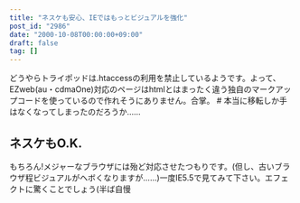 ```yaml
---
title: "ネスケも安心、IEではもっとビジュアルを強化"
post_id: "2986"
date: "2000-10-08T00:00:00+09:00"
draft: false
tag: []
---
```



どうやらトライポッドは.htaccessの利用を禁止しているようです。よって、EZweb(au・cdmaOne)対応のページはhtmlとはまったく違う独自のマークアップコードを使っているので作れそうにありません。合掌。 # 本当に移転しか手はなくなってしまったのだろうか……
## ネスケもO.K.
もちろん!メジャーなブラウザには殆ど対応させたつもりです。(但し、古いブラウザ程ビジュアルがヘボくなりますが……)一度IE5.5で見てみて下さい。エフェクトに驚くことでしょう(半ば自慢
